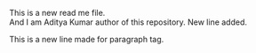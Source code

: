 This is a new read me file.
<br>
And I am Aditya Kumar author of this repository.
New line added.
<p>This is a new line made for paragraph tag. </p>